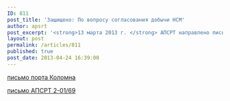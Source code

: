 ```yaml
---
ID: 811
post_title: 'Защищено: По вопросу согласования добычи НСМ'
author: apsrt
post_excerpt: '<strong>13 марта 2013 г. </strong> АПСРТ направлено письмо за N 2-01-69 в адрес ОАО «Порт Коломна» на его обращение по вопросу нормативной правовой базы, которой следует руководствоваться при согласовании документов на разработку месторождений общераспространенных полезных ископаемых'
layout: post
permalink: /articles/811
published: true
post_date: 2013-04-24 16:39:00
---
```

[<span style="text-decoration:underline;"> письмо порта Коломна </span>][1]  
  
[<span style="text-decoration:underline;"> письмо АПСРТ 2-01/69 </span>][2]

 [1]: http://www.apsrt.ru/docs/17ss.pdf
 [2]: http://www.apsrt.ru/docs/18ss.pdf